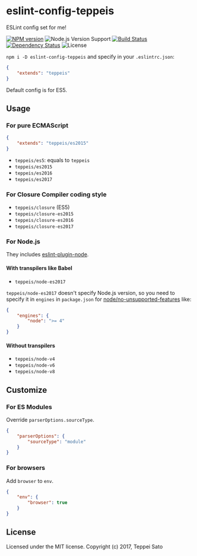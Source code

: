 eslint-config-teppeis
====

ESLint config set for me!

[![NPM version][npm-image]][npm-url]
![Node.js Version Support][node-version]
[![Build Status][circleci-image]][circleci-url]
[![Dependency Status][deps-image]][deps-url]
![License][license]

`npm i -D eslint-config-teppeis` and specify in your `.eslintrc.json`:

```json
{
    "extends": "teppeis"
}
```

Default config is for ES5.

## Usage

### For pure ECMAScript

```json
{
    "extends": "teppeis/es2015"
}
```

- `teppeis/es5`: equals to `teppeis`
- `teppeis/es2015`
- `teppeis/es2016`
- `teppeis/es2017`

### For Closure Compiler coding style

- `teppeis/closure` (ES5)
- `teppeis/closure-es2015`
- `teppeis/closure-es2016`
- `teppeis/closure-es2017`

### For Node.js

They includes [eslint-plugin-node](https://www.npmjs.com/package/eslint-plugin-node).

#### With transpilers like Babel

- `teppeis/node-es2017`

`teppeis/node-es2017` doesn't specify Node.js version, so you need to specify it in `engines` in `package.json` for
[node/no-unsupported-features](https://github.com/mysticatea/eslint-plugin-node/blob/master/docs/rules/no-unsupported-features.md)
like:

```json
{
    "engines": {
        "node": ">= 4"
    }
}
```

#### Without transpilers

- `teppeis/node-v4`
- `teppeis/node-v6`
- `teppeis/node-v8`

## Customize

### For ES Modules

Override `parserOptions.sourceType`.

```json
{
    "parserOptions": {
        "sourceType": "module"
    }
}
```

### For browsers

Add `browser` to `env`.

```json
{
    "env": {
        "browser": true
    }
}
```

## License

Licensed under the MIT license.
Copyright (c) 2017, Teppei Sato

[npm-image]: https://img.shields.io/npm/v/eslint-config-teppeis.svg
[npm-url]: https://npmjs.org/package/eslint-config-teppeis
[npm-downloads-image]: https://img.shields.io/npm/dm/eslint-config-teppeis.svg
[travis-image]: https://img.shields.io/travis/teppeis/eslint-config-teppeis/master.svg
[travis-url]: https://travis-ci.org/teppeis/eslint-config-teppeis
[circleci-image]: https://img.shields.io/circleci/project/github/teppeis/eslint-config-teppeis/master.svg
[circleci-url]: https://circleci.com/gh/teppeis/eslint-config-teppeis
[deps-image]: https://img.shields.io/david/teppeis/eslint-config-teppeis.svg
[deps-url]: https://david-dm.org/teppeis/eslint-config-teppeis
[node-version]: https://img.shields.io/badge/Node.js%20support-v4,v6,v8-brightgreen.svg
[coverage-image]: https://img.shields.io/coveralls/teppeis/eslint-config-teppeis/master.svg
[coverage-url]: https://coveralls.io/github/teppeis/eslint-config-teppeis?branch=master
[license]: https://img.shields.io/npm/l/eslint-config-teppeis.svg
